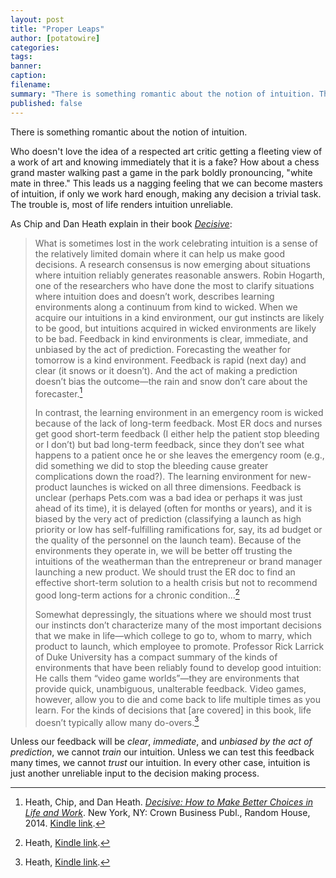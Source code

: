 ```yaml
---
layout: post
title: "Proper Leaps"
author: [potatowire]
categories: 
tags: 
banner: 
caption: 
filename: 
summary: "There is something romantic about the notion of intuition. The trouble is, most of life renders intuition unreliable"
published: false
---
```


There is something romantic about the notion of intuition. 

Who doesn't love the idea of a respected art critic getting a fleeting view of a work of art and knowing immediately that it is a fake? How about a chess grand master walking past a game in the park boldly pronouncing, "white mate in three." This leads us a nagging feeling that we can become masters of intuition, if only we work hard enough, making any decision a trivial task. The trouble is, most of life renders intuition unreliable.

As Chip and Dan Heath explain in their book [*Decisive*][1]:

> What is sometimes lost in the work celebrating intuition is a sense of the relatively limited domain where it can help us make good decisions. A research consensus is now emerging about situations where intuition reliably generates reasonable answers. Robin Hogarth, one of the researchers who have done the most to clarify situations where intuition does and doesn’t work, describes learning environments along a continuum from kind to wicked. When we acquire our intuitions in a kind environment, our gut instincts are likely to be good, but intuitions acquired in wicked environments are likely to be bad. Feedback in kind environments is clear, immediate, and unbiased by the act of prediction. Forecasting the weather for tomorrow is a kind environment. Feedback is rapid (next day) and clear (it snows or it doesn’t). And the act of making a prediction doesn’t bias the outcome—the rain and snow don’t care about the forecaster.[^1]
> 
> In contrast, the learning environment in an emergency room is wicked because of the lack of long-term feedback. Most ER docs and nurses get good short-term feedback (I either help the patient stop bleeding or I don’t) but bad long-term feedback, since they don’t see what happens to a patient once he or she leaves the emergency room (e.g., did something we did to stop the bleeding cause greater complications down the road?). The learning environment for new-product launches is wicked on all three dimensions. Feedback is unclear (perhaps Pets.com was a bad idea or perhaps it was just ahead of its time), it is delayed (often for months or years), and it is biased by the very act of prediction (classifying a launch as high priority or low has self-fulfilling ramifications for, say, its ad budget or the quality of the personnel on the launch team). Because of the environments they operate in, we will be better off trusting the intuitions of the weatherman than the entrepreneur or brand manager launching a new product. We should trust the ER doc to find an effective short-term solution to a health crisis but not to recommend good long-term actions for a chronic condition...[^2]
> 
> Somewhat depressingly, the situations where we should most trust our instincts don’t characterize many of the most important decisions that we make in life—which college to go to, whom to marry, which product to launch, which employee to promote. Professor Rick Larrick of Duke University has a compact summary of the kinds of environments that have been reliably found to develop good intuition: He calls them “video game worlds”—they are environments that provide quick, unambiguous, unalterable feedback. Video games, however, allow you to die and come back to life multiple times as you learn. For the kinds of decisions that [are covered] in this book, life doesn’t typically allow many do-overs.[^3]

Unless our feedback will be _clear_, _immediate_, and _unbiased by the act of prediction_, we cannot _train_ our intuition. Unless we can test this feedback many times, we cannot _trust_ our intuition. In every other case, intuition is just another unreliable input to the decision making process.

[^1]:	Heath, Chip, and Dan Heath. [*Decisive: How to Make Better Choices in Life and Work*][2]. New York, NY: Crown Business Publ., Random House, 2014. [Kindle link][3].

[^2]:	Heath, [Kindle link][4].

[^3]:	Heath, [Kindle link][5].

[1]:	https://www.amazon.com/dp/B009JU6UPG/?tag=potatowire-20
[2]:	https://www.amazon.com/dp/B009JU6UPG/?tag=potatowire-20
[3]:	http://a.co/5gbpfgi
[4]:	http://a.co/b3XUTpm
[5]:	http://a.co/0QdluLb